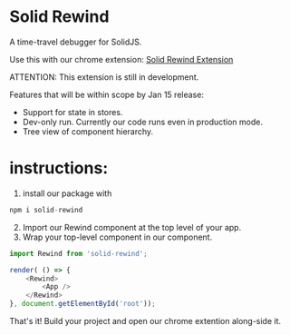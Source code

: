 # Solid Rewind

A time-travel debugger for SolidJS.

Use this with our chrome extension: [Solid Rewind Extension](https://chrome.google.com/webstore/detail/solid-rewind/ejdinegdopmimnkbonknknhfmmcgcdoh) 


ATTENTION: This extension is still in development.

Features that will be within scope by Jan 15 release:
* Support for state in stores.
* Dev-only run. Currently our code runs even in production mode.
* Tree view of component hierarchy.

# instructions:
1. install our package with


```javascript
npm i solid-rewind
```

2. Import our Rewind component at the top level of your app.
3. Wrap your top-level component in our <Rewind> component.
```javascript
import Rewind from 'solid-rewind';

render( () => {
    <Rewind>
        <App />
    </Rewind>
}, document.getElementById('root'));

```

That's it! Build your project and open our chrome extention along-side it.

